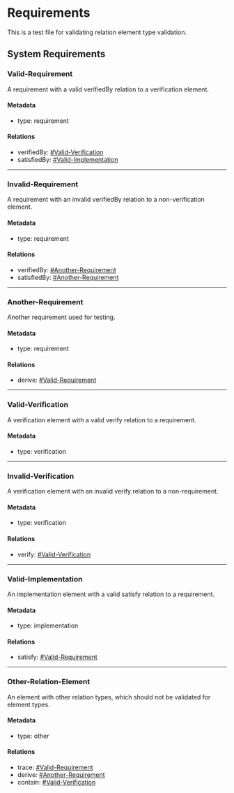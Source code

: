 # Requirements

This is a test file for validating relation element type validation.

## System Requirements

### Valid-Requirement
A requirement with a valid verifiedBy relation to a verification element.

#### Metadata
* type: requirement

#### Relations
* verifiedBy: [#Valid-Verification](#Valid-Verification)
* satisfiedBy: [#Valid-Implementation](#Valid-Implementation)

---

### Invalid-Requirement
A requirement with an invalid verifiedBy relation to a non-verification element.

#### Metadata
* type: requirement

#### Relations
* verifiedBy: [#Another-Requirement](#Another-Requirement)
* satisfiedBy: [#Another-Requirement](#Another-Requirement)

---

### Another-Requirement
Another requirement used for testing.

#### Metadata
* type: requirement

#### Relations
* derive: [#Valid-Requirement](#Valid-Requirement)

---

### Valid-Verification
A verification element with a valid verify relation to a requirement.

#### Metadata
* type: verification

---

### Invalid-Verification
A verification element with an invalid verify relation to a non-requirement.

#### Metadata
* type: verification

#### Relations
* verify: [#Valid-Verification](#Valid-Verification)

---

### Valid-Implementation
An implementation element with a valid satisfy relation to a requirement.

#### Metadata
* type: implementation

#### Relations
* satisfy: [#Valid-Requirement](#Valid-Requirement)

---

### Other-Relation-Element
An element with other relation types, which should not be validated for element types.

#### Metadata
* type: other

#### Relations
* trace: [#Valid-Requirement](#Valid-Requirement)
* derive: [#Another-Requirement](#Another-Requirement)
* contain: [#Valid-Verification](#Valid-Verification)
